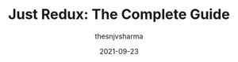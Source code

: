 ---
author: thesnjvsharma
date: 2021-09-23
publisher: thepracticaldev
tags:
  - guides
  - redux
target_url: https://dev.to/thesanjeevsharma/just-redux-the-complete-guide-44d5
title: "Just Redux: The Complete Guide"
---